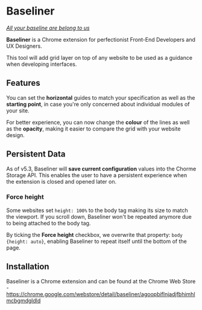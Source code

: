 Baseliner
======

*[All your baseline are belong to us](https://en.wikipedia.org/wiki/All_your_base_are_belong_to_us)*

**Baseliner** is a Chrome extension for perfectionist Front-End Developers and UX Designers.

This tool will add grid layer on top of any website to be used as a guidance when developing interfaces. 

## Features
You can set the **horizontal** guides to match your specification as well as the **starting point**, in case you're only concerned about individual modules of your site.

For better experience, you can now change the **colour** of the lines as well as the **opacity**, making it easier to compare the grid with your website design.

## Persistent Data
As of v5.3, Baseliner will **save current configuration** values into the Chorme Storage API. This enables the user to have a persistent experience when the extension is closed and opened later on.

### Force height
Some websites set `height: 100%` to the body tag making its size to match the viewport. If you scroll down, Baseliner won't be repeated anymore due to being attached to the body tag.

By ticking the **Force height** checkbox, we overwrite that property: `body {height: auto}`, enabling Baseliner to repeat itself until the bottom of the page.

## Installation
Baseliner is a Chrome extension and can be found at the Chrome Web Store - https://chrome.google.com/webstore/detail/baseliner/agoopbiflnjadjfbhimhlmcbgmdgldld
